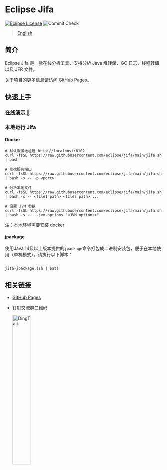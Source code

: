 <!--
    Copyright (c) 2020, 2023 Contributors to the Eclipse Foundation

    See the NOTICE file(s) distributed with this work for additional
    information regarding copyright ownership.

    This program and the accompanying materials are made available under the
    terms of the Eclipse Public License 2.0 which is available at
    http://www.eclipse.org/legal/epl-2.0

    SPDX-License-Identifier: EPL-2.0
 -->
# Eclipse Jifa

[![Eclipse License](https://img.shields.io/github/license/eclipse/jifa?label=License)](https://github.com/eclipse/jifa/blob/main/LICENSE)
![Commit Check](https://github.com/eclipse/jifa/actions/workflows/commit-check.yml/badge.svg?branch=main)

> [English](https://github.com/eclipse/jifa/blob/main/README.md)

## 简介

Eclipse Jifa 是一款在线分析工具，支持分析 Java 堆转储、GC 日志、线程转储以及 JFR 文件。

关于项目的更多信息请访问 [GitHub Pages](https://eclipse-jifa.github.io/jifa/zh/)。

## 快速上手

### [在线演示 🛝](https://jifa.dragonwell-jdk.io)

### 本地运行 Jifa

#### Docker

```shell
# 默认服务地址是 http://localhost:8102
curl -fsSL https://raw.githubusercontent.com/eclipse/jifa/main/jifa.sh | bash

# 修改服务端口
curl -fsSL https://raw.githubusercontent.com/eclipse/jifa/main/jifa.sh | bash -s -- -p <port>

# 分析本地文件
curl -fsSL https://raw.githubusercontent.com/eclipse/jifa/main/jifa.sh | bash -s -- <file1 path> <file2 path> ...

# 设置 JVM 参数
curl -fsSL https://raw.githubusercontent.com/eclipse/jifa/main/jifa.sh | bash -s -- --jvm-options "<JVM options>"
```

注：本地环境需要安装 docker

#### jpackage

使用Java 14及以上版本提供的`jpackage`命令打包成二进制安装包，便于在本地使用（单机模式）。请执行以下脚本：

```shell

jifa-jpackage.{sh | bat}

```

## 相关链接

- [GitHub Pages](https://eclipse-jifa.github.io/jifa/zh/)
- 钉钉交流群二维码

  <div>
    <img src=https://user-images.githubusercontent.com/33491035/226314386-e1cf71d4-8429-4e4c-bdc0-c511a9009ee1.JPG alt="DingTalk" width=35%/>
  </div>
